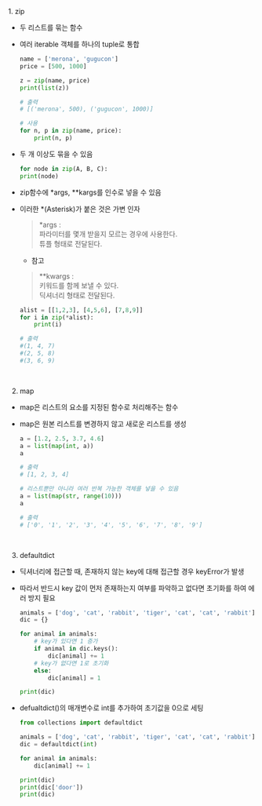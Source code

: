 ​1. zip
- 두 리스트를 묶는 함수
- 여러 iterable 객체를 하나의 tuple로 통합

    ``` python
    name = ['merona', 'gugucon']
    price = [500, 1000]
    
    z = zip(name, price)
    print(list(z))
    
    # 출력
    # [('merona', 500), ('gugucon', 1000)]
    
    # 사용
    for n, p in zip(name, price):
        print(n, p)
    ```

- 두 개 이상도 묶을 수 있음

    ``` python 
    for node in zip(A, B, C):
    print(node)
    ```

- zip함수에 *args, **kargs를 인수로 넣을 수 있음
- 이러한 *(Asterisk)가 붙은 것은 가변 인자
    > *args : <br>
    > 파라미터를 몇개 받을지 모르는 경우에 사용한다. <br>
    > 튜플 형태로 전달된다.

    - 참고
    > **kwargs : <br>
    > 키워드를 함께 보낼 수 있다. <br> 
    > 딕셔너리 형태로 전달된다.

    ``` python
    alist = [[1,2,3], [4,5,6], [7,8,9]]
    for i in zip(*alist):
        print(i)
    
    # 출력
    #(1, 4, 7)
    #(2, 5, 8)
    #(3, 6, 9)
    ```

<br>

2. map
- map은 리스트의 요소를 지정된 함수로 처리해주는 함수
- map은 원본 리스트를 변경하지 않고 새로운 리스트를 생성

    ``` python 
    a = [1.2, 2.5, 3.7, 4.6]
    a = list(map(int, a))
    a

    # 출력
    # [1, 2, 3, 4]

    # 리스트뿐만 아니라 여러 반복 가능한 객체를 넣을 수 있음
    a = list(map(str, range(10)))
    a

    # 출력
    # ['0', '1', '2', '3', '4', '5', '6', '7', '8', '9']
    ```

<br>

3. defaultdict
- 딕셔너리에 접근할 때, 존재하지 않는 key에 대해 접근할 경우 keyError가 발생
- 따라서 반드시 key 값이 먼저 존재하는지 여부를 파악하고 없다면 초기화를 하여 에러 방지 필요

    ``` python 
    animals = ['dog', 'cat', 'rabbit', 'tiger', 'cat', 'cat', 'rabbit']
    dic = {}
    
    for animal in animals:
        # key가 있다면 1 증가
        if animal in dic.keys():
            dic[animal] += 1
        # key가 없다면 1로 초기화
        else:
            dic[animal] = 1
    
    print(dic)
    ```

- defualtdict()의 매개변수로 int를 추가하여 초기값을 0으로 세팅

    ``` python 
    from collections import defaultdict

    animals = ['dog', 'cat', 'rabbit', 'tiger', 'cat', 'cat', 'rabbit']
    dic = defaultdict(int)
    
    for animal in animals:
        dic[animal] += 1
    
    print(dic)
    print(dic['door'])
    print(dic)
    ```